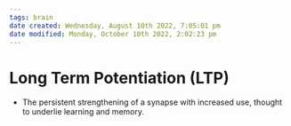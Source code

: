 ```yaml
---
tags: brain
date created: Wednesday, August 10th 2022, 7:05:01 pm
date modified: Monday, October 10th 2022, 2:02:23 pm
---
```


# Long Term Potentiation (LTP)
- The persistent strengthening of a synapse with increased use, thought to underlie learning and memory.

